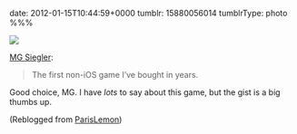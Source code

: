 date: 2012-01-15T10:44:59+0000
tumblr: 15880056014
tumblrType: photo
%%%

![](tumblr_lxrnf3OkK21qz4gevo1_1280.jpg)

<p><a href="http://parislemon.com/post/15804465037/the-first-non-ios-game-ive-bought-in-years" class="tumblr_blog"> MG Siegler</a>:</p>

<blockquote><p>The first non-iOS game I&#8217;ve bought in years.</p></blockquote>

Good choice, MG. I have *lots* to say about this game, but the gist is a big thumbs up. 

(Reblogged from [ParisLemon](https://parislemon.com/post/15804465037/the-first-non-ios-game-ive-bought-in-years))
